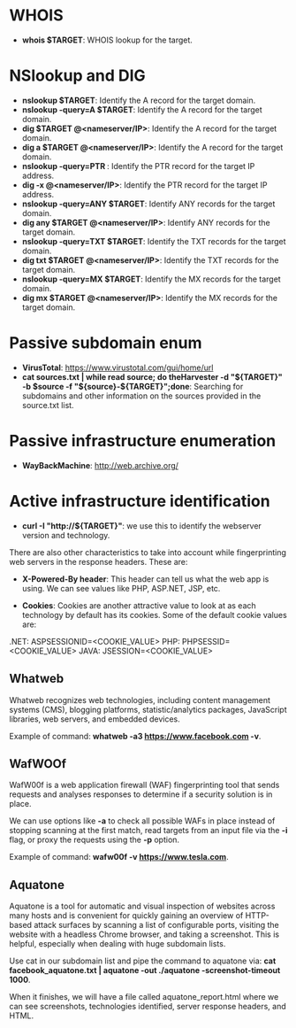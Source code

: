 # WHOIS
- **whois $TARGET**:	WHOIS lookup for the target.

# NSlookup and DIG
- **nslookup $TARGET**: Identify the A record for the target domain.
- **nslookup -query=A $TARGET**: Identify the A record for the target domain.
- **dig $TARGET @<nameserver/IP>**: Identify the A record for the target domain.
- **dig a $TARGET @<nameserver/IP>**: Identify the A record for the target domain.
- **nslookup -query=PTR <IP>**: Identify the PTR record for the target IP address.
- **dig -x <IP> @<nameserver/IP>**: Identify the PTR record for the target IP address.
- **nslookup -query=ANY $TARGET**: Identify ANY records for the target domain.
- **dig any $TARGET @<nameserver/IP>**: Identify ANY records for the target domain.
- **nslookup -query=TXT $TARGET**: Identify the TXT records for the target domain.
- **dig txt $TARGET @<nameserver/IP>**: Identify the TXT records for the target domain.
- **nslookup -query=MX $TARGET**: Identify the MX records for the target domain.
- **dig mx $TARGET @<nameserver/IP>**: Identify the MX records for the target domain.

# Passive subdomain enum
- **VirusTotal**: https://www.virustotal.com/gui/home/url
- **cat sources.txt | while read source; do theHarvester -d "${TARGET}" -b $source -f "${source}-${TARGET}";done**: Searching for subdomains and other information on the sources provided in the source.txt list.

# Passive infrastructure enumeration
- **WayBackMachine**: http://web.archive.org/

# Active infrastructure identification
-  **curl -I "http://${TARGET}"**: we use this to identify the webserver version and technology.

There are also other characteristics to take into account while fingerprinting web servers in the response headers. These are:

- **X-Powered-By header**: This header can tell us what the web app is using. We can see values like PHP, ASP.NET, JSP, etc.

- **Cookies**: Cookies are another attractive value to look at as each technology by default has its cookies. Some of the default cookie values are:

.NET: ASPSESSIONID<RANDOM>=<COOKIE_VALUE>
PHP: PHPSESSID=<COOKIE_VALUE>
JAVA: JSESSION=<COOKIE_VALUE>


## Whatweb
Whatweb recognizes web technologies, including content management systems (CMS), blogging platforms, statistic/analytics packages, JavaScript libraries, web servers, and embedded devices.

Example of command: **whatweb -a3 https://www.facebook.com -v**.

## WafWOOf
WafW00f is a web application firewall (WAF) fingerprinting tool that sends requests and analyses responses to determine if a security solution is in place.

We can use options like **-a** to check all possible WAFs in place instead of stopping scanning at the first match, read targets from an input file via the **-i** flag, or proxy the requests using the **-p** option.

Example of command: **wafw00f -v https://www.tesla.com**.

## Aquatone
Aquatone is a tool for automatic and visual inspection of websites across many hosts and is convenient for quickly gaining an overview of HTTP-based attack surfaces by scanning a list of configurable ports, visiting the website with a headless Chrome browser, and taking a screenshot. This is helpful, especially when dealing with huge subdomain lists.

Use cat in our subdomain list and pipe the command to aquatone via: **cat facebook_aquatone.txt | aquatone -out ./aquatone -screenshot-timeout 1000**.

When it finishes, we will have a file called aquatone_report.html where we can see screenshots, technologies identified, server response headers, and HTML.
